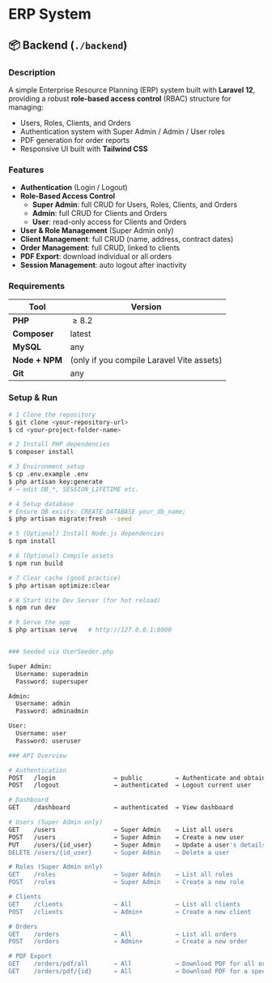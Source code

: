 # ERP System

## 📦 Backend (`./backend`)

### Description

A simple Enterprise Resource Planning (ERP) system built with **Laravel 12**, providing a robust **role-based access control** (RBAC) structure for managing:

* Users, Roles, Clients, and Orders  
* Authentication system with Super Admin / Admin / User roles  
* PDF generation for order reports  
* Responsive UI built with **Tailwind CSS**

### Features

- **Authentication** (Login / Logout)
- **Role-Based Access Control**  
  - **Super Admin**: full CRUD for Users, Roles, Clients, and Orders  
  - **Admin**: full CRUD for Clients and Orders  
  - **User**: read-only access for Clients and Orders
- **User & Role Management** (Super Admin only)
- **Client Management**: full CRUD (name, address, contract dates)
- **Order Management**: full CRUD, linked to clients
- **PDF Export**: download individual or all orders
- **Session Management**: auto logout after inactivity

### Requirements

| Tool                | Version                                   |
| ------------------- | ----------------------------------------- |
| **PHP**             |  ≥ 8.2                                    |
| **Composer**        | latest                                    |
| **MySQL**           | any                                       |
| **Node + NPM**      | (only if you compile Laravel Vite assets) |
| **Git**             | any                                       |

### Setup & Run

```bash
# 1 Clone the repository
$ git clone <your-repository-url>
$ cd <your-project-folder-name>

# 2 Install PHP dependencies
$ composer install

# 3 Environment setup
$ cp .env.example .env
$ php artisan key:generate
# → edit DB_*, SESSION_LIFETIME etc.

# 4 Setup database
# Ensure DB exists: CREATE DATABASE your_db_name;
$ php artisan migrate:fresh --seed

# 5 (Optional) Install Node.js dependencies
$ npm install

# 6 (Optional) Compile assets
$ npm run build

# 7 Clear cache (good practice)
$ php artisan optimize:clear

# 8 Start Vite Dev Server (for hot reload)
$ npm run dev

# 9 Serve the app
$ php artisan serve   # http://127.0.0.1:8000


### Seeded via UserSeeder.php

Super Admin:
  Username: superadmin
  Password: supersuper

Admin:
  Username: admin
  Password: adminadmin

User:
  Username: user
  Password: useruser

### API Overview

# Authentication
POST   /login                → public         → Authenticate and obtain token
POST   /logout               → authenticated  → Logout current user

# Dashboard
GET    /dashboard            → authenticated  → View dashboard

# Users (Super Admin only)
GET    /users                → Super Admin    → List all users
POST   /users                → Super Admin    → Create a new user
PUT    /users/{id_user}      → Super Admin    → Update a user's details
DELETE /users/{id_user}      → Super Admin    → Delete a user

# Roles (Super Admin only)
GET    /roles                → Super Admin    → List all roles
POST   /roles                → Super Admin    → Create a new role

# Clients
GET    /clients              → All            → List all clients
POST   /clients              → Admin+         → Create a new client

# Orders
GET    /orders               → All            → List all orders
POST   /orders               → Admin+         → Create a new order

# PDF Export
GET    /orders/pdf/all       → All            → Download PDF for all orders
GET    /orders/pdf/{id}      → All            → Download PDF for a specific order

